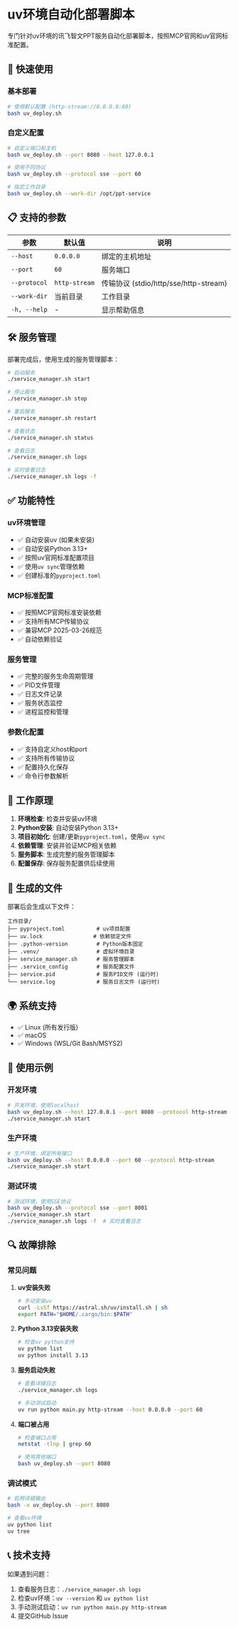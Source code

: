 # uv环境自动化部署脚本

专门针对uv环境的讯飞智文PPT服务自动化部署脚本，按照MCP官网和uv官网标准配置。

## 🚀 快速使用

### 基本部署
```bash
# 使用默认配置 (http-stream://0.0.0.0:60)
bash uv_deploy.sh
```

### 自定义配置
```bash
# 自定义端口和主机
bash uv_deploy.sh --port 8080 --host 127.0.0.1

# 使用不同协议
bash uv_deploy.sh --protocol sse --port 60

# 指定工作目录
bash uv_deploy.sh --work-dir /opt/ppt-service
```

## 📋 支持的参数

| 参数 | 默认值 | 说明 |
|------|--------|------|
| `--host` | `0.0.0.0` | 绑定的主机地址 |
| `--port` | `60` | 服务端口 |
| `--protocol` | `http-stream` | 传输协议 (stdio/http/sse/http-stream) |
| `--work-dir` | 当前目录 | 工作目录 |
| `-h, --help` | - | 显示帮助信息 |

## 🛠️ 服务管理

部署完成后，使用生成的服务管理脚本：

```bash
# 启动服务
./service_manager.sh start

# 停止服务
./service_manager.sh stop

# 重启服务
./service_manager.sh restart

# 查看状态
./service_manager.sh status

# 查看日志
./service_manager.sh logs

# 实时查看日志
./service_manager.sh logs -f
```

## ✅ 功能特性

### uv环境管理
- ✅ 自动安装uv (如果未安装)
- ✅ 自动安装Python 3.13+
- ✅ 按照uv官网标准配置项目
- ✅ 使用`uv sync`管理依赖
- ✅ 创建标准的`pyproject.toml`

### MCP标准配置
- ✅ 按照MCP官网标准安装依赖
- ✅ 支持所有MCP传输协议
- ✅ 兼容MCP 2025-03-26规范
- ✅ 自动依赖验证

### 服务管理
- ✅ 完整的服务生命周期管理
- ✅ PID文件管理
- ✅ 日志文件记录
- ✅ 服务状态监控
- ✅ 进程监控和管理

### 参数化配置
- ✅ 支持自定义host和port
- ✅ 支持所有传输协议
- ✅ 配置持久化保存
- ✅ 命令行参数解析

## 🔧 工作原理

1. **环境检查**: 检查并安装uv环境
2. **Python安装**: 自动安装Python 3.13+
3. **项目初始化**: 创建/更新`pyproject.toml`，使用`uv sync`
4. **依赖管理**: 安装并验证MCP相关依赖
5. **服务脚本**: 生成完整的服务管理脚本
6. **配置保存**: 保存服务配置供后续使用

## 📁 生成的文件

部署后会生成以下文件：

```
工作目录/
├── pyproject.toml          # uv项目配置
├── uv.lock                # 依赖锁定文件
├── .python-version         # Python版本固定
├── .venv/                  # 虚拟环境目录
├── service_manager.sh      # 服务管理脚本
├── .service_config         # 服务配置文件
├── service.pid             # 服务PID文件 (运行时)
└── service.log             # 服务日志文件 (运行时)
```

## 🌍 系统支持

- ✅ Linux (所有发行版)
- ✅ macOS
- ✅ Windows (WSL/Git Bash/MSYS2)

## 📝 使用示例

### 开发环境
```bash
# 开发环境，使用localhost
bash uv_deploy.sh --host 127.0.0.1 --port 8080 --protocol http-stream
./service_manager.sh start
```

### 生产环境
```bash
# 生产环境，绑定所有接口
bash uv_deploy.sh --host 0.0.0.0 --port 60 --protocol http-stream
./service_manager.sh start
```

### 测试环境
```bash
# 测试环境，使用SSE协议
bash uv_deploy.sh --protocol sse --port 8001
./service_manager.sh start
./service_manager.sh logs -f  # 实时查看日志
```

## 🔍 故障排除

### 常见问题

1. **uv安装失败**
   ```bash
   # 手动安装uv
   curl -LsSf https://astral.sh/uv/install.sh | sh
   export PATH="$HOME/.cargo/bin:$PATH"
   ```

2. **Python 3.13安装失败**
   ```bash
   # 检查uv python支持
   uv python list
   uv python install 3.13
   ```

3. **服务启动失败**
   ```bash
   # 查看详细日志
   ./service_manager.sh logs
   
   # 手动测试启动
   uv run python main.py http-stream --host 0.0.0.0 --port 60
   ```

4. **端口被占用**
   ```bash
   # 检查端口占用
   netstat -tlnp | grep 60
   
   # 使用其他端口
   bash uv_deploy.sh --port 8080
   ```

### 调试模式

```bash
# 启用详细输出
bash -x uv_deploy.sh --port 8080

# 查看uv环境
uv python list
uv tree
```

## 📞 技术支持

如果遇到问题：
1. 查看服务日志：`./service_manager.sh logs`
2. 检查uv环境：`uv --version` 和 `uv python list`
3. 手动测试启动：`uv run python main.py http-stream`
4. 提交GitHub Issue
